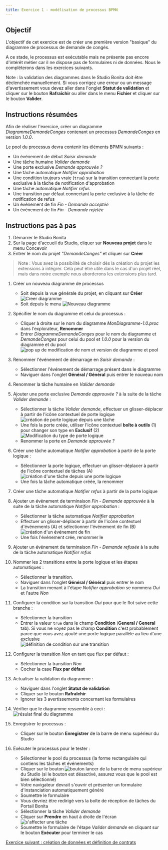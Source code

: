 ```yaml
---
title: Exercice 1 - modélisation de processus BPMN
---
```


## Objectif

L'objectif de cet exercice est de créer une première version "basique" du diagramme de processus de demande de congés.

A ce stade, le processus est exécutable mais ne présente pas encore d'intérêt métier car il ne dispose pas de formulaires ni de données.
Nous le compléterons dans les exercices suivants.

Note : la validation des diagrammes dans le Studio Bonita doit être déclenchée manuellement. Si vous corrigez une erreur ou un message d'avertissement vous devez aller dans l'onglet **Statut de validation** et cliquer sur le bouton **Rafraîchir** ou aller dans le menu **Fichier** et cliquer sur le bouton **Valider**.

## Instructions résumées

Afin de réaliser l'exercice, créer un diagramme *DiagrammeDemandeConges* contenant un processus *DemandeConges* en version *1.0.0*.

Le pool du processus devra contenir les éléments BPMN suivants :
* Un événement de début *Saisir demande*
* Une tâche humaine *Valider demande*
* Une porte exclusive *Demande approuvée ?*
* Une tâche automatique *Notifier approbation*
* Une condition toujours vraie (`true`) sur la transition connectant la porte exclusive à la tâche de notification d'approbation
* Une tâche automatique *Notifier refus*
* Une transition par défaut connectant la porte exclusive à la tâche de notification de refus
* Un événement de fin *Fin - Demande acceptée*
* Un événement de fin *Fin - Demande rejetée*

## Instructions pas à pas
1. Démarrer le Studio Bonita
1. Sur la page d'accueil du Studio, cliquer sur **Nouveau projet** dans le menu Concevoir
1. Entrer le nom du projet *"DemandeConges"* et cliquer sur **Créer**

> Note : Vous avez la possibilité de choisir dès la création du projet les extensions à intégrer. Cela peut être utile dans le cas d'un projet réel, mais dans notre exemple nous aborderons les extensions plus tard.
   
1. Créer un nouveau diagramme de processus 
   - Soit depuis la vue générale du projet, en cliquant sur **Créer**
     ![Creer diagramme](images/ex01/ex1_11.png)
   - Soit depuis le menu
    ![Nouveau diagramme](images/ex01/ex1_10.png)
     
1. Spécifier le nom du diagramme et celui du processus :
   - Cliquer à droite sur le nom du diagramme *MonDiagramme-1.0.proc* dans l'explorateur, **Renommer**
   - Entrer *DiagrammeDemandeConges* pour le nom du diagramme et *DemandeConges* pour celui du pool et *1.0.0* pour la version du diagramme et du pool  
   ![pop up de modification de nom et version de diagramme et pool](images/ex01/ex1_01.png)
1. Renommer l'événement de démarrage en *Saisir demande* :
   - Sélectionner l'événement de démarrage présent dans le diagramme
   - Naviguer dans l'onglet **Général / Général** puis entrer le nouveau nom
1. Renommer la tâche humaine en *Valider demande*
1. Ajouter une porte exclusive *Demande approuvée ?* à la suite de la tâche *Valider demande* :
   - Sélectionner la tâche *Valider demande*, effectuer un glisser-déplacer à partir de l'icône contextuel de porte logique  
   ![création de porte logique depuis une tâche](images/ex01/ex1_02.png)
   - Une fois la porte créée, utiliser l'icône contextuel **boîte à outils** (1) pour changer son type en **Exclusif** (2)  
   ![Modification du type de porte logique](images/ex01/ex1_03.png)
   - Renommer la porte en *Demande approuvée ?*
1. Créer une tâche automatique *Notifier approbation* à partir de la porte logique :
   - Sélectionner la porte logique, effectuer un glisser-déplacer à partir de l'icône contextuel de tâches (A)  
   ![création d'une tâche depuis une porte logique](images/ex01/ex1_04.png)
   - Une fois la tâche automatique créée, la renommer
1. Créer une tâche automatique *Notifier refus* à partir de la porte logique
1. Ajouter un événement de terminaison *Fin - Demande approuvée* à la suite de la tâche automatique *Notifier approbation* :
   - Sélectionner la tâche automatique *Notifier approbation*
   - Effectuer un glisser-déplacer à partir de l'icône contextuel d'événements (A) et sélectionner l'événement de fin (B)  
   ![création d'un événement de fin](images/ex01/ex1_05.png)
   - Une fois l'événement crée, renommer le
1. Ajouter un événement de terminaison *Fin - Demande refusée* à la suite de la tâche automatique *Notifier refus*
1. Nommer les 2 transitions entre la porte logique et les étapes automatiques :
   - Sélectionner la transition.
   - Naviguer dans l'onglet **Général / Général** puis entrer le nom
   - La transition menant à l'étape *Notifier approbation* se nommera *Oui* et l'autre *Non*
1. Configurer la condition sur la transition *Oui* pour que le flot suive cette branche :
   - Sélectionner la transition
   - Entrer la valeur `true` dans le champ **Condition** (**General / General** tab). Si vous ne voyez pas le champ **Condition** c'est probablement parce que vous avez ajouté une porte logique parallèle au lieu d'une exclusive  
   ![définition de condition sur une transition](images/ex01/ex1_06.png)
1. Configurer la transition *Non* en tant que flux par défaut :
   - Sélectionner la transition *Non*
   - Cocher la case **Flux par défaut**
1. Actualiser la validation du diagramme :
   - Naviguer dans l'onglet **Statut de validation**
   - Cliquer sur le bouton **Rafraîchir**
   - Ignorer les 3 avertissements concernant les formulaires
1. Vérifier que le diagramme ressemble à ceci :  
   ![résulat final du diagramme](images/ex01/ex1_07.png)
1. Enregistrer le processus :
   - Cliquer sur le bouton **Enregistrer** de la barre de menu supérieur du Studio
1. Exécuter le processus pour le tester :
   - Sélectionner le pool du processus (la forme rectangulaire qui contiens les tâches et événements)
   - Cliquer sur le bouton ![bouton lancer](images/ex01/ex1_08.png) de la barre de menu supérieur du Studio (si le bouton est désactivé, assurez vous que le pool est bien sélectionné)
   - Votre navigateur devrait s'ouvrir et présenter un formulaire d'instanciation automatiquement généré
   - Soumettre le formulaire
   - Vous devriez être redirigé vers la boîte de réception de tâches du Portail Bonita
   - Sélectionner la tâche *Valider demande*
   - Cliquer sur **Prendre** en haut à droite de l'écran  
   ![s'affecter une tâche](images/ex01/ex1_09.png)
   - Soumettre le formulaire de l'étape *Valider demande* en cliquant sur le bouton **Exécuter** pour terminer le cas

[Exercice suivant : création de données et définition de contrats](02-data-contract.md)
